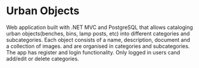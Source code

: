 # Urban Objects

Web application built with .NET MVC and PostgreSQL that allows cataloging urban objects(benches, bins, lamp posts, etc) into different categories and subcategories.
Each object consists of a name, description, document and a collection of images. and are organised in categories and subcategories.
The app has register and login functionality. Only logged in users cand add/edit or delete categories.
